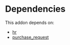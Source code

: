# Dependencies

This addon depends on:

- [hr](../../../../../oca-ocb-hr/odoo-bringout-oca-ocb-hr)
- [purchase_request](../../../../odoo-bringout-oca-purchase-workflow-purchase_request)
